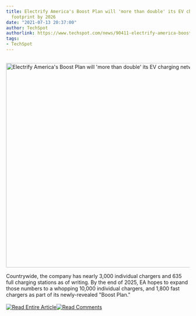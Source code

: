 ```yaml
---
title: Electrify America's Boost Plan will 'more than double' its EV charging network's
  footprint by 2026
date: "2021-07-13 20:37:00"
author: TechSpot
authorlink: https://www.techspot.com/news/90411-electrify-america-boost-plan-more-than-double-ev.html
tags:
- TechSpot
---
```

<a href="https://www.techspot.com/news/90411-electrify-america-boost-plan-more-than-double-ev.html" target="_blank"><img src="https://static.techspot.com/images2/news/ts3_thumbs/2020/06/2020-06-24-ts3_thumbs-d48.jpg" width="800" height="560" style="padding: 15px 0" title="Electrify America's Boost Plan will 'more than double' its EV charging network's footprint by 2026" /></a><br />Countrywide, the company has nearly 3,000 individual chargers and 635 full charging stations as of writing. By the end of 2025, EA hopes to expand those numbers to a whopping 10,000 individual chargers, and 1,800 fast chargers as part of its newly-revealed "Boost Plan."<br /><br /><a href="https://www.techspot.com/news/90411-electrify-america-boost-plan-more-than-double-ev.html"><img src="https://static.techspot.com/images/rss/rss_buttons_01.png" border="0" alt="Read Entire Article" /></a><a href="https://www.techspot.com/news/90411-electrify-america-boost-plan-more-than-double-ev.html#comments"><img src="https://static.techspot.com/images/rss/rss_buttons_02.png" border="0" alt="Read Comments" /></a><br /><br />